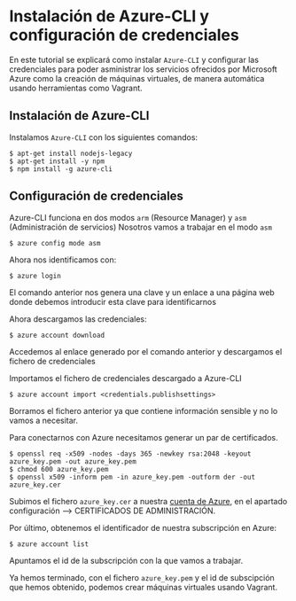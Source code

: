 # Instalación de Azure-CLI y configuración de credenciales

En este tutorial se explicará como instalar ``Azure-CLI`` y configurar las credenciales para poder asministrar los servicios ofrecidos por Microsoft Azure como la creación de máquinas virtuales, de manera automática usando herramientas como Vagrant.

## Instalación de Azure-CLI

Instalamos ``Azure-CLI`` con los siguientes comandos:

```
$ apt-get install nodejs-legacy
$ apt-get install -y npm
$ npm install -g azure-cli
```

## Configuración de credenciales

Azure-CLI funciona en dos modos ``arm`` (Resource Manager) y ``asm`` (Administración de servicios)
Nosotros vamos a trabajar en el modo ``asm``

``$ azure config mode asm``

Ahora nos identificamos con:

``$ azure login``

El comando anterior nos genera una clave y un enlace a una página web donde debemos introducir esta clave para identificarnos

Ahora descargamos las credenciales:

``$ azure account download``

Accedemos al enlace generado por el comando anterior y descargamos el fichero de credenciales

Importamos el fichero de credenciales descargado a Azure-CLI

``$ azure account import <credentials.publishsettings>``

Borramos el fichero anterior ya que contiene información sensible y no lo vamos a necesitar.

Para conectarnos con Azure necesitamos generar un par de certificados.

```
$ openssl req -x509 -nodes -days 365 -newkey rsa:2048 -keyout azure_key.pem -out azure_key.pem
$ chmod 600 azure_key.pem
$ openssl x509 -inform pem -in azure_key.pem -outform der -out azure_key.cer
```

Subimos el fichero ``azure_key.cer`` a nuestra [cuenta de Azure](https://manage.windowsazure.com/), en el apartado configuración --> CERTIFICADOS DE ADMINISTRACIÓN.

Por último, obtenemos el identificador de nuestra subscripción en Azure:

``$ azure account list``

Apuntamos el id de la subscripción con la que vamos a trabajar.

Ya hemos terminado, con el fichero ``azure_key.pem`` y el id de subscipción que hemos obtenido, podemos crear máquinas virtuales usando Vagrant.
